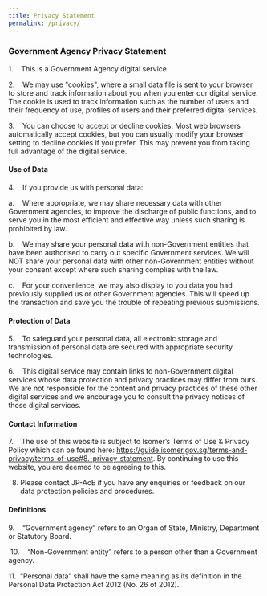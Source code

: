 ```yaml
---
title: Privacy Statement
permalink: /privacy/
---
```

### Government Agency Privacy Statement

1.    This is a Government Agency digital service.

2.    We may use "cookies", where a small data file is sent to your browser to store and track information about you when you enter our digital service. The cookie is used to track information such as the number of users and their frequency of use, profiles of users and their preferred digital services.

3.    You can choose to accept or decline cookies. Most web browsers automatically accept cookies, but you can usually modify your browser setting to decline cookies if you prefer. This may prevent you from taking full advantage of the digital service.

#### Use of Data

4.    If you provide us with personal data:

a.    Where appropriate, we may share necessary data with other Government agencies, to improve the discharge of public functions, and to serve you in the most efficient and effective way unless such sharing is prohibited by law.

b.    We may share your personal data with non-Government entities that have been authorised to carry out specific Government services. We will NOT share your personal data with other non-Government entities without your consent except where such sharing complies with the law.

c.    For your convenience, we may also display to you data you had previously supplied us or other Government agencies. This will speed up the transaction and save you the trouble of repeating previous submissions.
            

#### Protection of Data

5.    To safeguard your personal data, all electronic storage and transmission of personal data are secured with appropriate security technologies.

6.    This digital service may contain links to non-Government digital services whose data protection and privacy practices may differ from ours. We are not responsible for the content and privacy practices of these other digital services and we encourage you to consult the privacy notices of those digital services.

                      
#### Contact Information

7.    The use of this website is subject to Isomer’s Terms of Use & Privacy Policy which can be found here: https://guide.isomer.gov.sg/terms-and-privacy/terms-of-use#8.-privacy-statement. By continuing to use this website, you are deemed to be agreeing to this.

8.    Please contact JP-AcE if you have any enquiries or feedback on our data protection policies and procedures.

                       
#### Definitions


9.     “Government agency” refers to an Organ of State, Ministry, Department or Statutory Board.

 10.    “Non-Government entity” refers to a person other than a Government agency.

11.     “Personal data” shall have the same meaning as its definition in the Personal Data Protection Act 2012 (No. 26 of 2012).